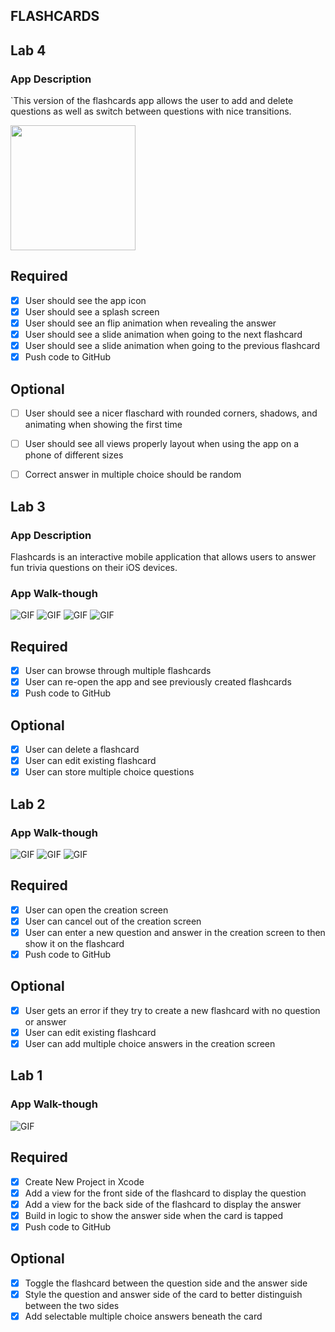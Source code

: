 ## FLASHCARDS


## Lab 4

### App Description
`This version of the flashcards app allows the user to add and delete questions as well as switch
between questions with nice transitions.

<img src="YOUR_GIF_URL_HERE" width=200><br>

## Required
- [x] User should see the app icon 
- [x] User should see a splash screen
- [x] User should see an flip animation when revealing the answer
- [x] User should see a slide animation when going to the next flashcard
- [x] User should see a slide animation when going to the previous flashcard
- [x] Push code to GitHub
## Optional
- [ ] User should see a nicer flaschard with rounded corners, shadows, and animating when showing the first time
- [ ] User should see all views properly layout when using the app on a phone of different sizes
- [ ] Correct answer in multiple choice should be random


## Lab 3

### App Description
Flashcards is an interactive mobile application that allows users to answer fun trivia questions on their iOS devices.

### App Walk-though
![GIF](https://media.giphy.com/media/nQVP7VOukm9UhNw78c/giphy.gif)
![GIF](https://media.giphy.com/media/Dkj9T74vuRYBufp3Qw/giphy.gif)
![GIF](https://media.giphy.com/media/HfUSDNQftHrALbrxh0/giphy.gif)
![GIF](https://media.giphy.com/media/YVrAJyfetVKt28jz96/giphy.gif)

## Required
- [x] User can browse through multiple flashcards
- [x] User can re-open the app and see previously created flashcards
- [x] Push code to GitHub
## Optional
- [x] User can delete a flashcard
- [x] User can edit existing flashcard
- [x] User can store multiple choice questions

## Lab 2

### App Walk-though
![GIF](https://media.giphy.com/media/CftZKHms5ZJrkbvakH/giphy.gif)
![GIF](https://media.giphy.com/media/ajN3MuCDx7bKaRifx0/giphy.gif)
![GIF](https://media.giphy.com/media/bkB2ZFNCXoYa99axBp/giphy.gif)

## Required
- [x] User can open the creation screen
- [x] User can cancel out of the creation screen
- [x] User can enter a new question and answer in the creation screen to then show it on the flashcard
- [x] Push code to GitHub
## Optional
- [x] User gets an error if they try to create a new flashcard with no question or answer
- [x] User can edit existing flashcard
- [x] User can add multiple choice answers in the creation screen

## Lab 1

### App Walk-though
![GIF](https://media.giphy.com/media/mVqjtAVnfqYHweN0Tp/giphy.gif)

## Required
- [x] Create New Project in Xcode
- [x] Add a view for the front side of the flashcard to display the question
- [x] Add a view for the back side of the flashcard to display the answer
- [x] Build in logic to show the answer side when the card is tapped
- [x] Push code to GitHub
## Optional
- [x] Toggle the flashcard between the question side and the answer side
- [x] Style the question and answer side of the card to better distinguish between the two sides
- [x] Add selectable multiple choice answers beneath the card
